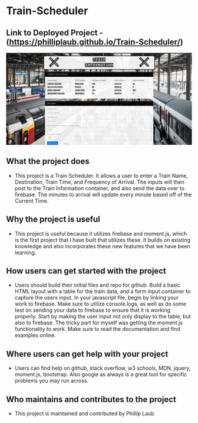 # Train-Scheduler

## Link to Deployed Project - (https://philliplaub.github.io/Train-Scheduler/)

![Screenshot of Project](./assets/images/trainscheduler.png)

## What the project does

* This project is a Train Scheduler. It allows a user to enter a Train Name, Destination, Train Time, and Frequency of Arrival. The inputs will then post to the Train Information container, and also send the data over to firebase. The minutes to arrival will update every minute based off of the Current Time. 

## Why the project is useful

* This project is useful because it utilizes firebase and moment.js, which is the first project that I have built that utilizes these. It builds on existing knowledge and also incorporates these new features that we have been learning. 

## How users can get started with the project

* Users should build their initial files and repo for github. Build a basic HTML layout with a table for the train data, and a form input container to capture the users input. In your javascript file, begin by linking your work to firebase. Make sure to utilize console.logs, as well as do some test on sending your data to firebase to ensure that it is working properly. Start by making the user input not only display to the table, but also to firebase. The tricky part for myself was getting the moment.js functionality to work. Make sure to read the documentation and find examples online. 

## Where users can get help with your project

* Users can find help on github, stack overflow, w3 schools, MDN, jquery, moment.js, bootstrap. Also google as always is a great tool for specific problems you may run across.

## Who maintains and contributes to the project

* This project is maintained and contributed by Phillip Laub